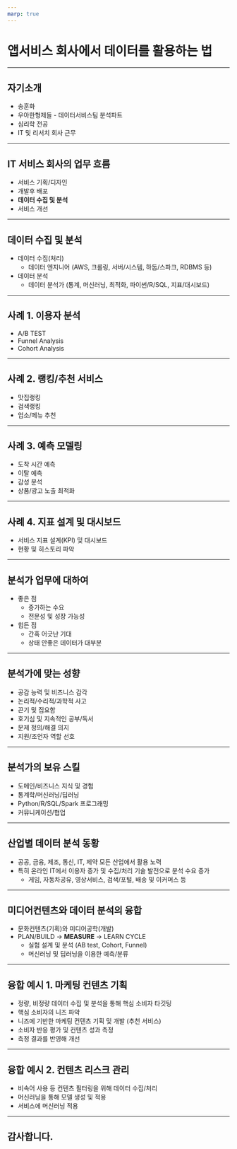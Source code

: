 ```yaml
---
marp: true
---
```


# 앱서비스 회사에서 데이터를 활용하는 법

---

## 자기소개

- 송훈화
- 우아한형제들 - 데이터서비스팀 분석파트
- 심리학 전공
- IT 및 리서치 회사 근무
---

## IT 서비스 회사의 업무 흐름

- 서비스 기획/디자인
- 개발후 배포
- **데이터 수집 및 분석** 
- 서비스 개선

---

## 데이터 수집 및 분석

- 데이터 수집(처리)
  - 데이터 엔지니어 (AWS, 크롤링, 서버/시스템, 하둡/스파크, RDBMS 등)
- 데이터 분석
  - 데이터 분석가 (통계, 머신러닝, 최적화, 파이썬/R/SQL, 지표/대시보드)

---

## 사례 1. 이용자 분석

- A/B TEST 
- Funnel Analysis
- Cohort Analysis

--- 

## 사례 2. 랭킹/추천 서비스 

- 맛집랭킹
- 검색랭킹
- 업소/메뉴 추천

---

## 사례 3. 예측 모델링

- 도착 시간 예측
- 이탈 예측
- 감성 분석
- 상품/광고 노출 최적화

---

## 사례 4. 지표 설계 및 대시보드

- 서비스 지표 설계(KPI) 및 대시보드
- 현황 및 히스토리 파악

---

## 분석가 업무에 대하여

- 좋은 점
  - 증가하는 수요
  - 전문성 및 성장 가능성
- 힘든 점
  - 간혹 어긋난 기대
  - 상태 안좋은 데이터가 대부분

---

## 분석가에 맞는 성향

- 공감 능력 및 비즈니스 감각
- 논리적/수리적/과학적 사고
- 끈기 및 집요함
- 호기심 및 지속적인 공부/독서
- 문제 정의/해결 의지
- 지원/조언자 역할 선호

---

## 분석가의 보유 스킬

- 도메인/비즈니스 지식 및 경험
- 통계학/머신러닝/딥러닝
- Python/R/SQL/Spark 프로그래밍 
- 커뮤니케이션/협업

---

## 산업별 데이터 분석 동황

- 공공, 금융, 제조, 통신, IT, 제약 모든 산업에서 활용 노력
- 특히 온라인 IT에서 이용자 증가 및 수집/처리 기술 발전으로 분석 수요 증가
  - 게임, 자동차공유, 영상서비스, 검색/포털, 배송 및 이커머스 등


---

## 미디어컨텐츠와 데이터 분석의 융합

- 문화컨텐츠(기획)와 미디어공학(개발)
- PLAN/BUILD → **MEASURE** → LEARN CYCLE
  - 실험 설계 및 분석 (AB test, Cohort, Funnel)
  - 머신러닝 및 딥러닝을 이용한 예측/분류

---

## 융합 예시 1. 마케팅 컨텐츠 기획

- 정량, 비정량 데이터 수집 및 분석을 통해 핵심 소비자 타깃팅
- 핵심 소비자의 니즈 파악
- 니즈에 기반한 마케팅 컨텐츠 기획 및 개발 (추천 서비스)
- 소비자 반응 평가 및 컨텐츠 성과 측정
- 측정 결과를 반영해 개선 

---

## 융합 예시 2. 컨텐츠 리스크 관리

- 비속어 사용 등 컨텐츠 필터링을 위해 데이터 수집/처리
- 머신러닝을 통해 모델 생성 및 적용
- 서비스에 머신러닝 적용

---
## 감사합니다.
